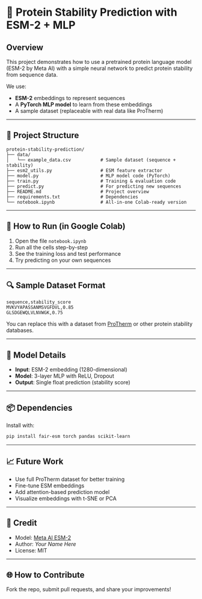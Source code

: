 # 🧬 Protein Stability Prediction with ESM-2 + MLP

## Overview
This project demonstrates how to use a pretrained protein language model (ESM-2 by Meta AI) with a simple neural network to predict protein stability from sequence data.

We use:
- **ESM-2** embeddings to represent sequences
- A **PyTorch MLP model** to learn from these embeddings
- A sample dataset (replaceable with real data like ProTherm)

---

## 📁 Project Structure
```
protein-stability-prediction/
├── data/
│   └── example_data.csv           # Sample dataset (sequence + stability)
├── esm2_utils.py                  # ESM feature extractor
├── model.py                       # MLP model code (PyTorch)
├── train.py                       # Training & evaluation code
├── predict.py                     # For predicting new sequences
├── README.md                      # Project overview
├── requirements.txt               # Dependencies
└── notebook.ipynb                 # All-in-one Colab-ready version
```

---

## 🚀 How to Run (in Google Colab)
1. Open the file `notebook.ipynb`
2. Run all the cells step-by-step
3. See the training loss and test performance
4. Try predicting on your own sequences

---

## 🔍 Sample Dataset Format
```
sequence,stability_score
MVKVYAPASSANMSVGFDVL,0.85
GLSDGEWQLVLNVWGK,0.75
```

You can replace this with a dataset from [ProTherm](https://www.abren.net/protherm/) or other protein stability databases.

---

## 🧠 Model Details
- **Input**: ESM-2 embedding (1280-dimensional)
- **Model**: 3-layer MLP with ReLU, Dropout
- **Output**: Single float prediction (stability score)

---

## 📦 Dependencies
Install with:
```bash
pip install fair-esm torch pandas scikit-learn
```

---

## 📈 Future Work
- Use full ProTherm dataset for better training
- Fine-tune ESM embeddings
- Add attention-based prediction model
- Visualize embeddings with t-SNE or PCA

---

## 🤖 Credit
- Model: [Meta AI ESM-2](https://github.com/facebookresearch/esm)
- Author: *Your Name Here*
- License: MIT

---

## 🌐 How to Contribute
Fork the repo, submit pull requests, and share your improvements!
